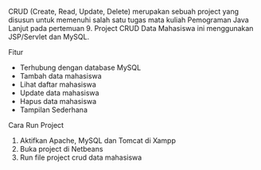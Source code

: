 CRUD (Create, Read, Update, Delete) merupakan sebuah project yang disusun untuk memenuhi salah satu tugas mata kuliah Pemograman Java Lanjut pada pertemuan 9. Project CRUD Data Mahasiswa ini menggunakan JSP/Servlet dan MySQL.

Fitur
- Terhubung dengan database MySQL
- Tambah data mahasiswa
- Lihat daftar mahasiswa
- Update data mahasiswa
- Hapus data mahasiswa
- Tampilan Sederhana
  
Cara Run Project
1. Aktifkan Apache, MySQL dan Tomcat di Xampp
2. Buka project di Netbeans
3. Run file project crud data mahasiswa
